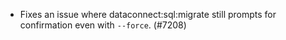 - Fixes an issue where dataconnect:sql:migrate still prompts for confirmation even with `--force`. (#7208)
